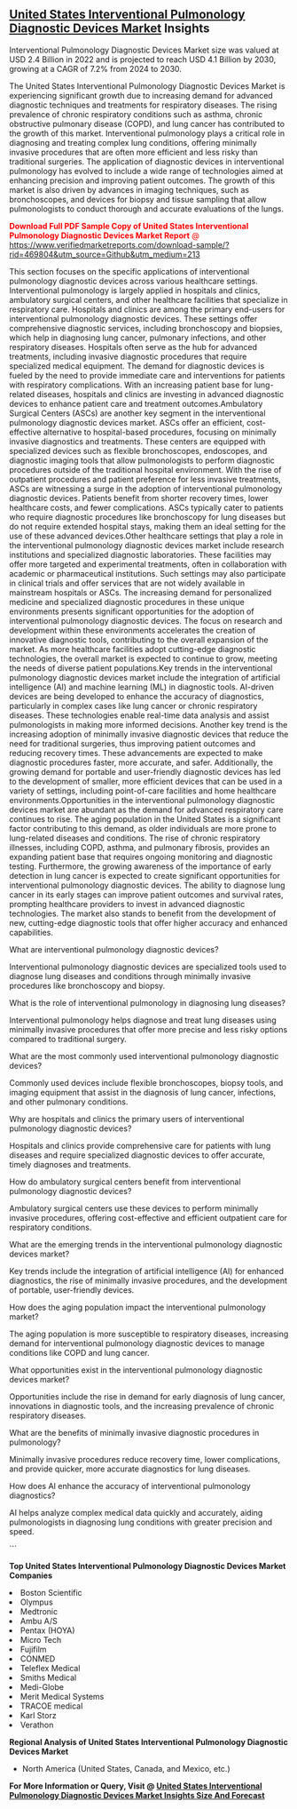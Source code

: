 <h2><a href="https://www.verifiedmarketreports.com/download-sample/?rid=469804&amp;utm_source=Github&amp;utm_medium=213" target="_blank">United States Interventional Pulmonology Diagnostic Devices Market</a> Insights</h2><p>Interventional Pulmonology Diagnostic Devices Market size was valued at USD 2.4 Billion in 2022 and is projected to reach USD 4.1 Billion by 2030, growing at a CAGR of 7.2% from 2024 to 2030.</p><p><p>The United States Interventional Pulmonology Diagnostic Devices Market is experiencing significant growth due to increasing demand for advanced diagnostic techniques and treatments for respiratory diseases. The rising prevalence of chronic respiratory conditions such as asthma, chronic obstructive pulmonary disease (COPD), and lung cancer has contributed to the growth of this market. Interventional pulmonology plays a critical role in diagnosing and treating complex lung conditions, offering minimally invasive procedures that are often more efficient and less risky than traditional surgeries. The application of diagnostic devices in interventional pulmonology has evolved to include a wide range of technologies aimed at enhancing precision and improving patient outcomes. The growth of this market is also driven by advances in imaging techniques, such as bronchoscopes, and devices for biopsy and tissue sampling that allow pulmonologists to conduct thorough and accurate evaluations of the lungs. <p><span class=""><span style="color: #ff0000;"><strong>Download Full PDF Sample Copy of United States Interventional Pulmonology Diagnostic Devices Market Report</strong> @ </span><a href="https://www.verifiedmarketreports.com/download-sample/?rid=469804&amp;utm_source=Github&amp;utm_medium=213" target="_blank">https://www.verifiedmarketreports.com/download-sample/?rid=469804&amp;utm_source=Github&amp;utm_medium=213</a></span></p>This section focuses on the specific applications of interventional pulmonology diagnostic devices across various healthcare settings. Interventional pulmonology is largely applied in hospitals and clinics, ambulatory surgical centers, and other healthcare facilities that specialize in respiratory care. Hospitals and clinics are among the primary end-users for interventional pulmonology diagnostic devices. These settings offer comprehensive diagnostic services, including bronchoscopy and biopsies, which help in diagnosing lung cancer, pulmonary infections, and other respiratory diseases. Hospitals often serve as the hub for advanced treatments, including invasive diagnostic procedures that require specialized medical equipment. The demand for diagnostic devices is fueled by the need to provide immediate care and interventions for patients with respiratory complications. With an increasing patient base for lung-related diseases, hospitals and clinics are investing in advanced diagnostic devices to enhance patient care and treatment outcomes.Ambulatory Surgical Centers (ASCs) are another key segment in the interventional pulmonology diagnostic devices market. ASCs offer an efficient, cost-effective alternative to hospital-based procedures, focusing on minimally invasive diagnostics and treatments. These centers are equipped with specialized devices such as flexible bronchoscopes, endoscopes, and diagnostic imaging tools that allow pulmonologists to perform diagnostic procedures outside of the traditional hospital environment. With the rise of outpatient procedures and patient preference for less invasive treatments, ASCs are witnessing a surge in the adoption of interventional pulmonology diagnostic devices. Patients benefit from shorter recovery times, lower healthcare costs, and fewer complications. ASCs typically cater to patients who require diagnostic procedures like bronchoscopy for lung diseases but do not require extended hospital stays, making them an ideal setting for the use of these advanced devices.Other healthcare settings that play a role in the interventional pulmonology diagnostic devices market include research institutions and specialized diagnostic laboratories. These facilities may offer more targeted and experimental treatments, often in collaboration with academic or pharmaceutical institutions. Such settings may also participate in clinical trials and offer services that are not widely available in mainstream hospitals or ASCs. The increasing demand for personalized medicine and specialized diagnostic procedures in these unique environments presents significant opportunities for the adoption of interventional pulmonology diagnostic devices. The focus on research and development within these environments accelerates the creation of innovative diagnostic tools, contributing to the overall expansion of the market. As more healthcare facilities adopt cutting-edge diagnostic technologies, the overall market is expected to continue to grow, meeting the needs of diverse patient populations.Key trends in the interventional pulmonology diagnostic devices market include the integration of artificial intelligence (AI) and machine learning (ML) in diagnostic tools. AI-driven devices are being developed to enhance the accuracy of diagnostics, particularly in complex cases like lung cancer or chronic respiratory diseases. These technologies enable real-time data analysis and assist pulmonologists in making more informed decisions. Another key trend is the increasing adoption of minimally invasive diagnostic devices that reduce the need for traditional surgeries, thus improving patient outcomes and reducing recovery times. These advancements are expected to make diagnostic procedures faster, more accurate, and safer. Additionally, the growing demand for portable and user-friendly diagnostic devices has led to the development of smaller, more efficient devices that can be used in a variety of settings, including point-of-care facilities and home healthcare environments.Opportunities in the interventional pulmonology diagnostic devices market are abundant as the demand for advanced respiratory care continues to rise. The aging population in the United States is a significant factor contributing to this demand, as older individuals are more prone to lung-related diseases and conditions. The rise of chronic respiratory illnesses, including COPD, asthma, and pulmonary fibrosis, provides an expanding patient base that requires ongoing monitoring and diagnostic testing. Furthermore, the growing awareness of the importance of early detection in lung cancer is expected to create significant opportunities for interventional pulmonology diagnostic devices. The ability to diagnose lung cancer in its early stages can improve patient outcomes and survival rates, prompting healthcare providers to invest in advanced diagnostic technologies. The market also stands to benefit from the development of new, cutting-edge diagnostic tools that offer higher accuracy and enhanced capabilities.<p>What are interventional pulmonology diagnostic devices?</p><p>Interventional pulmonology diagnostic devices are specialized tools used to diagnose lung diseases and conditions through minimally invasive procedures like bronchoscopy and biopsy.</p><p>What is the role of interventional pulmonology in diagnosing lung diseases?</p><p>Interventional pulmonology helps diagnose and treat lung diseases using minimally invasive procedures that offer more precise and less risky options compared to traditional surgery.</p><p>What are the most commonly used interventional pulmonology diagnostic devices?</p><p>Commonly used devices include flexible bronchoscopes, biopsy tools, and imaging equipment that assist in the diagnosis of lung cancer, infections, and other pulmonary conditions.</p><p>Why are hospitals and clinics the primary users of interventional pulmonology diagnostic devices?</p><p>Hospitals and clinics provide comprehensive care for patients with lung diseases and require specialized diagnostic devices to offer accurate, timely diagnoses and treatments.</p><p>How do ambulatory surgical centers benefit from interventional pulmonology diagnostic devices?</p><p>Ambulatory surgical centers use these devices to perform minimally invasive procedures, offering cost-effective and efficient outpatient care for respiratory conditions.</p><p>What are the emerging trends in the interventional pulmonology diagnostic devices market?</p><p>Key trends include the integration of artificial intelligence (AI) for enhanced diagnostics, the rise of minimally invasive procedures, and the development of portable, user-friendly devices.</p><p>How does the aging population impact the interventional pulmonology market?</p><p>The aging population is more susceptible to respiratory diseases, increasing demand for interventional pulmonology diagnostic devices to manage conditions like COPD and lung cancer.</p><p>What opportunities exist in the interventional pulmonology diagnostic devices market?</p><p>Opportunities include the rise in demand for early diagnosis of lung cancer, innovations in diagnostic tools, and the increasing prevalence of chronic respiratory diseases.</p><p>What are the benefits of minimally invasive diagnostic procedures in pulmonology?</p><p>Minimally invasive procedures reduce recovery time, lower complications, and provide quicker, more accurate diagnostics for lung diseases.</p><p>How does AI enhance the accuracy of interventional pulmonology diagnostics?</p><p>AI helps analyze complex medical data quickly and accurately, aiding pulmonologists in diagnosing lung conditions with greater precision and speed.</p>```</p><p><strong>Top United States Interventional Pulmonology Diagnostic Devices Market Companies</strong></p><div data-test-id=""><p><li>Boston Scientific</li><li> Olympus</li><li> Medtronic</li><li> Ambu A/S</li><li> Pentax (HOYA)</li><li> Micro Tech</li><li> Fujifilm</li><li> CONMED</li><li> Teleflex Medical</li><li> Smiths Medical</li><li> Medi-Globe</li><li> Merit Medical Systems</li><li> TRACOE medical</li><li> Karl Storz</li><li> Verathon</li></p><div><strong>Regional Analysis of&nbsp;United States Interventional Pulmonology Diagnostic Devices Market</strong></div><ul><li dir="ltr"><p dir="ltr">North America&nbsp;(United States, Canada, and Mexico, etc.)</p></li></ul><p><strong>For More Information or Query, Visit @&nbsp;</strong><strong><a href="https://www.verifiedmarketreports.com/product/interventional-pulmonology-diagnostic-devices-market/?utm_source=Github&amp;utm_medium=213" target="_blank">United States Interventional Pulmonology Diagnostic Devices Market Insights Size And Forecast</a></strong></p></div>
